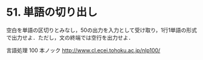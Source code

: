 # 51. 単語の切り出し

空白を単語の区切りとみなし，50の出力を入力として受け取り，1行1単語の形式で出力せよ．ただし，文の終端では空行を出力せよ．

言語処理 100 本ノック http://www.cl.ecei.tohoku.ac.jp/nlp100/
